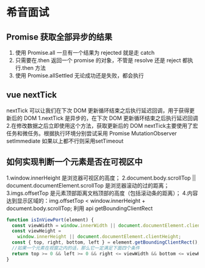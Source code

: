 # 希音面试

## Promise 获取全部异步的结果

1. 使用 Promise.all 一旦有一个结果为 rejected 就是走 catch
2. 只需要在.then 返回一个 promise 的对象，不管是 resolve 还是 reject 都执行.then 方法
3. 使用 Promise.allSettled 无论成功还是失败，都会执行

## vue nextTick
nextTick 可以让我们在下次 DOM 更新循环结束之后执行延迟回调，用于获得更新后的 DOM
1.nextTick 是异步的，在下次 DOM 更新循环结束之后执行延迟回调 
2.在修改数据之后立即使用这个方法，获取更新后的 DOM
nextTick主要使用了宏任务和微任务。根据执行环境分别尝试采用
Promise
MutationObserver
setImmediate
如果以上都不行则采用setTimeout
## 如何实现判断一个元素是否在可视区中

1.window.innerHeight 是浏览器可视区的高度；
2.document.body.scrollTop || document.documentElement.scrollTop 是浏览器滚动的过的距离；
3.imgs.offsetTop 是元素顶部距离文档顶部的高度（包括滚动条的距离）； 4.内容达到显示区域的：img.offsetTop < window.innerHeight + document.body.scrollTop;
利用 api getBoundingClientRect

```js
function isInViewPort(element) {
  const viewWidth = window.innerWidth || document.documentElement.clientWidth;
  const viewHeight =
    window.innerHeight || document.documentElement.clientHeight;
  const { top, right, bottom, left } = element.getBoundingClientRect();
  //如果一个元素在视窗之内的话，那么它一定满足下面四个条件
  return top >= 0 && left >= 0 && right <= viewWidth && bottom <= viewHeight;
}
```
